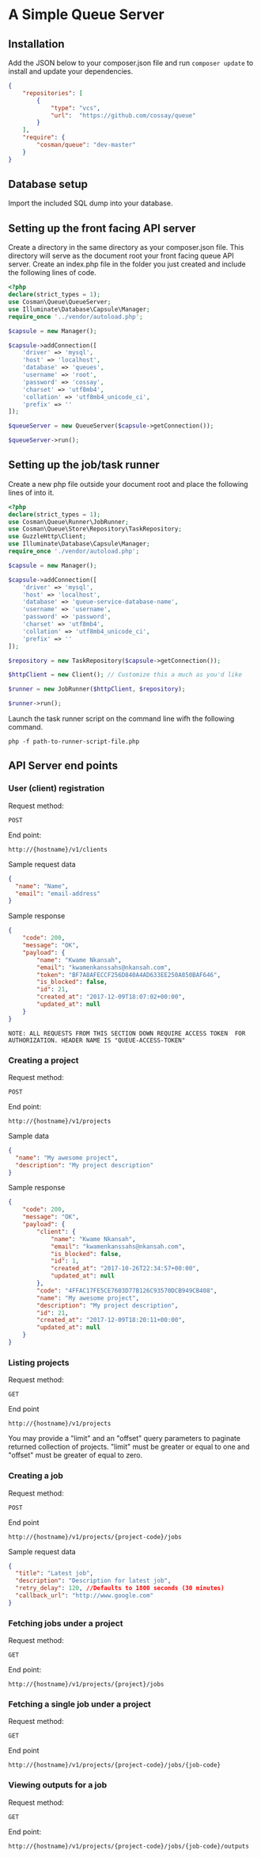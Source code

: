 # A Simple Queue Server

## Installation
Add the JSON below to your composer.json file and run ```composer update``` to install and update your dependencies.
```json
{
    "repositories": [
        {
            "type": "vcs",
            "url":  "https://github.com/cossay/queue"
        }
    ],
    "require": {
        "cosman/queue": "dev-master"
    }
}

```
## Database setup
Import the included SQL dump into your database.

## Setting up the front facing API server
Create a directory in the same directory as your composer.json file. This directory will serve as the document root your front facing queue API server.
Create an index.php file in the folder you just created and include the following lines of code.

```php
<?php
declare(strict_types = 1);
use Cosman\Queue\QueueServer;
use Illuminate\Database\Capsule\Manager;
require_once '../vendor/autoload.php';

$capsule = new Manager();

$capsule->addConnection([
    'driver' => 'mysql',
    'host' => 'localhost',
    'database' => 'queues',
    'username' => 'root',
    'password' => 'cossay',
    'charset' => 'utf8mb4',
    'collation' => 'utf8mb4_unicode_ci',
    'prefix' => ''
]);

$queueServer = new QueueServer($capsule->getConnection());

$queueServer->run();
```

## Setting up the job/task runner

Create a new php file outside your document root and place the following lines of into it.

```php
<?php
declare(strict_types = 1);
use Cosman\Queue\Runner\JobRunner;
use Cosman\Queue\Store\Repository\TaskRepository;
use GuzzleHttp\Client;
use Illuminate\Database\Capsule\Manager;
require_once './vendor/autoload.php';

$capsule = new Manager();

$capsule->addConnection([
    'driver' => 'mysql',
    'host' => 'localhost',
    'database' => 'queue-service-database-name',
    'username' => 'username',
    'password' => 'password',
    'charset' => 'utf8mb4',
    'collation' => 'utf8mb4_unicode_ci',
    'prefix' => ''
]);

$repository = new TaskRepository($capsule->getConnection());

$httpClient = new Client(); // Customize this a much as you'd like

$runner = new JobRunner($httpClient, $repository);

$runner->run();
```
Launch the task runner script on the command line wifh the following command.
```
php -f path-to-runner-script-file.php
```

## API Server end points

### User (client) registration
Request method: 
```
POST
```
End point: 
```
http://{hostname}/v1/clients
```

Sample request data
```json
{
  "name": "Name",
  "email": "email-address"
}
```

Sample response
```json
{
    "code": 200,
    "message": "OK",
    "payload": {
        "name": "Kwame Nkansah",
        "email": "kwamenkanssahs@nkansah.com",
        "token": "BF7A8AFECCF256D840A4AD633EE250A850BAF646",
        "is_blocked": false,
        "id": 21,
        "created_at": "2017-12-09T18:07:02+00:00",
        "updated_at": null
    }
}
```

``NOTE: ALL REQUESTS FROM THIS SECTION DOWN REQUIRE ACCESS TOKEN  FOR AUTHORIZATION. HEADER NAME IS "QUEUE-ACCESS-TOKEN"``

### Creating a project

Request method:
```
POST
```
End point:
```
http://{hostname}/v1/projects
```
Sample data
```json
{
  "name": "My awesome project",
  "description": "My project description"
}

```

Sample response
```json
{
    "code": 200,
    "message": "OK",
    "payload": {
        "client": {
            "name": "Kwame Nkansah",
            "email": "kwamenkanssahs@nkansah.com",
            "is_blocked": false,
            "id": 1,
            "created_at": "2017-10-26T22:34:57+00:00",
            "updated_at": null
        },
        "code": "4FFAC17FE5CE7603D77B126C93570DCB949CB408",
        "name": "My awesome project",
        "description": "My project description",
        "id": 21,
        "created_at": "2017-12-09T18:20:11+00:00",
        "updated_at": null
    }
}
```

### Listing projects
Request method:
```
GET
```

End point
```
http://{hostname}/v1/projects
```
You may provide a "limit" and an "offset" query parameters to paginate returned collection of projects. "limit" must be greater or equal to one and "offset" must be greater of equal to zero.

### Creating a job
Request method:
```
POST
```

End point
```
http://{hostname}/v1/projects/{project-code}/jobs
```

Sample request data
```json
{
  "title": "Latest job",
  "description": "Description for latest job",
  "retry_delay": 120, //Defaults to 1800 seconds (30 minutes)
  "callback_url": "http://www.google.com"
}
```

### Fetching jobs under a project
Request method:
```
GET
```

End point:
```
http://{hostname}/v1/projects/{project}/jobs
```

### Fetching a single job under a project
Request method:

```
GET
```

End point
```
http://{hostname}/v1/projects/{project-code}/jobs/{job-code}
```

### Viewing outputs for a job

Request method:
```
GET
```

End point:

```
http://{hostname}/v1/projects/{project-code}/jobs/{job-code}/outputs
```